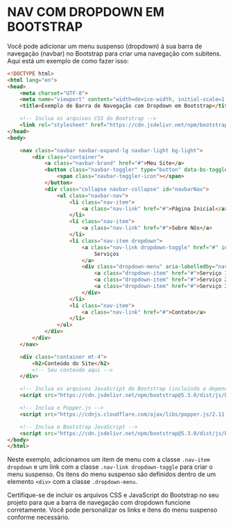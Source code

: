 # NAV COM DROPDOWN EM BOOTSTRAP
Você pode adicionar um menu suspenso (dropdown) à sua barra de navegação (navbar) no Bootstrap para criar uma navegação com subitens. Aqui está um exemplo de como fazer isso:

```html
<!DOCTYPE html>
<html lang="en">
<head>
    <meta charset="UTF-8">
    <meta name="viewport" content="width=device-width, initial-scale=1.0">
    <title>Exemplo de Barra de Navegação com Dropdown em Bootstrap</title>

    <!-- Inclua os arquivos CSS do Bootstrap -->
    <link rel="stylesheet" href="https://cdn.jsdelivr.net/npm/bootstrap@5.3.0/dist/css/bootstrap.min.css">
</head>
<body>

    <nav class="navbar navbar-expand-lg navbar-light bg-light">
        <div class="container">
            <a class="navbar-brand" href="#">Meu Site</a>
            <button class="navbar-toggler" type="button" data-bs-toggle="collapse" data-bs-target="#navbarNav" aria-controls="navbarNav" aria-expanded="false" aria-label="Toggle navigation">
                <span class="navbar-toggler-icon"></span>
            </button>
            <div class="collapse navbar-collapse" id="navbarNav">
                <ul class="navbar-nav">
                    <li class="nav-item">
                        <a class="nav-link" href="#">Página Inicial</a>
                    </li>
                    <li class="nav-item">
                        <a class="nav-link" href="#">Sobre Nós</a>
                    </li>
                    <li class="nav-item dropdown">
                        <a class="nav-link dropdown-toggle" href="#" id="navbarDropdown" role="button" data-bs-toggle="dropdown" aria-haspopup="true" aria-expanded="false">
                            Serviços
                        </a>
                        <div class="dropdown-menu" aria-labelledby="navbarDropdown">
                            <a class="dropdown-item" href="#">Serviço 1</a>
                            <a class="dropdown-item" href="#">Serviço 2</a>
                            <a class="dropdown-item" href="#">Serviço 3</a>
                        </div>
                    </li>
                    <li class="nav-item">
                        <a class="nav-link" href="#">Contato</a>
                    </li>
                </ul>
            </div>
        </div>
    </nav>

    <div class="container mt-4">
        <h2>Conteúdo do Site</h2>
        <!-- Seu conteúdo aqui -->
    </div>

    <!-- Inclua os arquivos JavaScript do Bootstrap (incluindo a dependência do Popper.js) -->
    <script src="https://cdn.jsdelivr.net/npm/bootstrap@5.3.0/dist/js/bootstrap.min.js"></script>

    <!-- Inclua o Popper.js -->
    <script src="https://cdnjs.cloudflare.com/ajax/libs/popper.js/2.11.6/umd/popper.min.js"></script>

    <!-- Inclua o Bootstrap JavaScript -->
    <script src="https://cdn.jsdelivr.net/npm/bootstrap@5.3.0/dist/js/bootstrap.min.js"></script>
</body>
</html>
```

Neste exemplo, adicionamos um item de menu com a classe `.nav-item dropdown` e um link com a classe `.nav-link dropdown-toggle` para criar o menu suspenso. Os itens do menu suspenso são definidos dentro de um elemento `<div>` com a classe `.dropdown-menu`.

Certifique-se de incluir os arquivos CSS e JavaScript do Bootstrap no seu projeto para que a barra de navegação com dropdown funcione corretamente. Você pode personalizar os links e itens do menu suspenso conforme necessário.